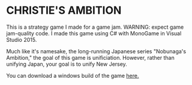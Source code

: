 CHRISTIE'S AMBITION
===================

This is a strategy game I made for a game jam. WARNING: expect game jam-quality code.
I made this game using C# with MonoGame in Visual Studio 2015.

Much like it's namesake, the long-running Japanese series "Nobunaga's Ambition," the goal of this game is unificiation.
However, rather than unifying Japan, your goal is to unify New Jersey.

You can download a windows build of the game [here.](http://andrewbarry.me/GameJam/)
